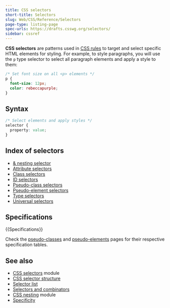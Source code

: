 ```yaml
---
title: CSS selectors
short-title: Selectors
slug: Web/CSS/Reference/Selectors
page-type: listing-page
spec-urls: https://drafts.csswg.org/selectors/
sidebar: cssref
---
```


**CSS selectors** are patterns used in [CSS rules](/en-US/docs/Web/CSS/CSS_syntax/Syntax#css_rulesets) to target and select specific HTML elements for styling.
For example, to style paragraphs, you will use the `p` type selector to select all paragraph elements and apply a style to them:

```css
/* Set font size on all <p> elements */
p {
  font-size: 12px;
  color: rebeccapurple;
}
```

## Syntax

```css
/* Select elements and apply styles */
selector {
  property: value;
}
```

## Index of selectors

- [& nesting selector](/en-US/docs/Web/CSS/Nesting_selector)
- [Attribute selectors](/en-US/docs/Web/CSS/Attribute_selectors)
- [Class selectors](/en-US/docs/Web/CSS/Class_selectors)
- [ID selectors](/en-US/docs/Web/CSS/ID_selectors)
- [Pseudo-class selectors](/en-US/docs/Web/CSS/Pseudo-classes)
- [Pseudo-element selectors](/en-US/docs/Web/CSS/Pseudo-elements)
- [Type selectors](/en-US/docs/Web/CSS/Type_selectors)
- [Universal selectors](/en-US/docs/Web/CSS/Universal_selectors)

## Specifications

{{Specifications}}

Check the [pseudo-classes](/en-US/docs/Web/CSS/Pseudo-classes#specifications) and [pseudo-elements](/en-US/docs/Web/CSS/Pseudo-elements#specifications) pages for their respective specification tables.

## See also

- [CSS selectors](/en-US/docs/Web/CSS/CSS_selectors) module
- [CSS selector structure](/en-US/docs/Web/CSS/CSS_selectors/Selector_structure)
- [Selector list](/en-US/docs/Web/CSS/Selector_list)
- [Selectors and combinators](/en-US/docs/Web/CSS/CSS_selectors/Selectors_and_combinators)
- [CSS nesting](/en-US/docs/Web/CSS/CSS_nesting) module
- [Specificity](/en-US/docs/Web/CSS/CSS_cascade/Specificity)
